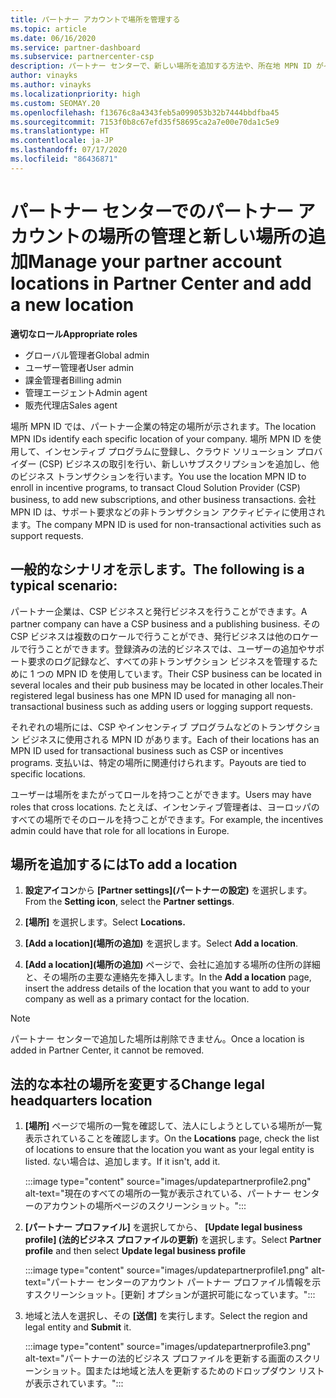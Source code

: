 ```yaml
---
title: パートナー アカウントで場所を管理する
ms.topic: article
ms.date: 06/16/2020
ms.service: partner-dashboard
ms.subservice: partnercenter-csp
description: パートナー センターで、新しい場所を追加する方法や、所在地 MPN ID がインセンティブ プログラム、CSP ビジネス、サブスクリプションなどのトランザクションでどのように使用されるかについて説明します。
author: vinayks
ms.author: vinayks
ms.localizationpriority: high
ms.custom: SEOMAY.20
ms.openlocfilehash: f13676c8a4343feb5a099053b32b7444bbdfba45
ms.sourcegitcommit: 7153f0b8c67efd35f58695ca2a7e00e70da1c5e9
ms.translationtype: HT
ms.contentlocale: ja-JP
ms.lasthandoff: 07/17/2020
ms.locfileid: "86436871"
---
```

# <a name="manage-your-partner-account-locations-in-partner-center-and-add-a-new-location"></a><span data-ttu-id="b6501-103">パートナー センターでのパートナー アカウントの場所の管理と新しい場所の追加</span><span class="sxs-lookup"><span data-stu-id="b6501-103">Manage your partner account locations in Partner Center and add a new location</span></span>

<span data-ttu-id="b6501-104">**適切なロール**</span><span class="sxs-lookup"><span data-stu-id="b6501-104">**Appropriate roles**</span></span>
- <span data-ttu-id="b6501-105">グローバル管理者</span><span class="sxs-lookup"><span data-stu-id="b6501-105">Global admin</span></span>
- <span data-ttu-id="b6501-106">ユーザー管理者</span><span class="sxs-lookup"><span data-stu-id="b6501-106">User admin</span></span>
- <span data-ttu-id="b6501-107">課金管理者</span><span class="sxs-lookup"><span data-stu-id="b6501-107">Billing admin</span></span>
- <span data-ttu-id="b6501-108">管理エージェント</span><span class="sxs-lookup"><span data-stu-id="b6501-108">Admin agent</span></span>
- <span data-ttu-id="b6501-109">販売代理店</span><span class="sxs-lookup"><span data-stu-id="b6501-109">Sales agent</span></span>

<span data-ttu-id="b6501-110">場所 MPN ID では、パートナー企業の特定の場所が示されます。</span><span class="sxs-lookup"><span data-stu-id="b6501-110">The location MPN IDs identify each specific location of your company.</span></span> <span data-ttu-id="b6501-111">場所 MPN ID を使用して、インセンティブ プログラムに登録し、クラウド ソリューション プロバイダー (CSP) ビジネスの取引を行い、新しいサブスクリプションを追加し、他のビジネス トランザクションを行います。</span><span class="sxs-lookup"><span data-stu-id="b6501-111">You use the location MPN ID to enroll in incentive programs, to transact Cloud Solution Provider (CSP) business, to add new subscriptions, and other business transactions.</span></span> <span data-ttu-id="b6501-112">会社 MPN ID は、サポート要求などの非トランザクション アクティビティに使用されます。</span><span class="sxs-lookup"><span data-stu-id="b6501-112">The company MPN ID is used for non-transactional activities such as support requests.</span></span>

## <a name="the-following-is-a-typical-scenario"></a><span data-ttu-id="b6501-113">一般的なシナリオを示します。</span><span class="sxs-lookup"><span data-stu-id="b6501-113">The following is a typical scenario:</span></span>

<span data-ttu-id="b6501-114">パートナー企業は、CSP ビジネスと発行ビジネスを行うことができます。</span><span class="sxs-lookup"><span data-stu-id="b6501-114">A partner company can have a CSP business and a publishing business.</span></span> <span data-ttu-id="b6501-115">その CSP ビジネスは複数のロケールで行うことができ、発行ビジネスは他のロケールで行うことができます。登録済みの法的ビジネスでは、ユーザーの追加やサポート要求のログ記録など、すべての非トランザクション ビジネスを管理するために 1 つの MPN ID を使用しています。</span><span class="sxs-lookup"><span data-stu-id="b6501-115">Their CSP business can be located in several locales and their pub business may be located in other locales.Their registered legal business has one MPN ID used for managing all non-transactional business such as adding users or logging support requests.</span></span>


<span data-ttu-id="b6501-116">それぞれの場所には、CSP やインセンティブ プログラムなどのトランザクション ビジネスに使用される MPN ID があります。</span><span class="sxs-lookup"><span data-stu-id="b6501-116">Each of their locations has an MPN ID used for transactional business such as CSP or incentives programs.</span></span> <span data-ttu-id="b6501-117">支払いは、特定の場所に関連付けられます。</span><span class="sxs-lookup"><span data-stu-id="b6501-117">Payouts are tied to specific locations.</span></span>

<span data-ttu-id="b6501-118">ユーザーは場所をまたがってロールを持つことができます。</span><span class="sxs-lookup"><span data-stu-id="b6501-118">Users may have roles that cross locations.</span></span> <span data-ttu-id="b6501-119">たとえば、インセンティブ管理者は、ヨーロッパのすべての場所でそのロールを持つことができます。</span><span class="sxs-lookup"><span data-stu-id="b6501-119">For example, the incentives admin could have that role for all locations in Europe.</span></span>

## <a name="to-add-a-location"></a><span data-ttu-id="b6501-120">場所を追加するには</span><span class="sxs-lookup"><span data-stu-id="b6501-120">To add a location</span></span>

1. <span data-ttu-id="b6501-121">**設定アイコン**から **[Partner settings]\(パートナーの設定\)** を選択します。</span><span class="sxs-lookup"><span data-stu-id="b6501-121">From the **Setting icon**, select the **Partner settings**.</span></span>

2. <span data-ttu-id="b6501-122">**[場所]** を選択します。</span><span class="sxs-lookup"><span data-stu-id="b6501-122">Select **Locations.**</span></span>

3. <span data-ttu-id="b6501-123">**[Add a location]\(場所の追加\)** を選択します。</span><span class="sxs-lookup"><span data-stu-id="b6501-123">Select **Add a location**.</span></span>  

4. <span data-ttu-id="b6501-124">**[Add a location]\(場所の追加\)** ページで、会社に追加する場所の住所の詳細と、その場所の主要な連絡先を挿入します。</span><span class="sxs-lookup"><span data-stu-id="b6501-124">In the **Add a location** page, insert the address details of the location that you want to add to your company as well as a primary contact for the location.</span></span>

> [!NOTE]
> <span data-ttu-id="b6501-125">パートナー センターで追加した場所は削除できません。</span><span class="sxs-lookup"><span data-stu-id="b6501-125">Once a location is added in Partner Center, it cannot be removed.</span></span>

## <a name="change-legal-headquarters-location"></a><span data-ttu-id="b6501-126">法的な本社の場所を変更する</span><span class="sxs-lookup"><span data-stu-id="b6501-126">Change legal headquarters location</span></span>

1. <span data-ttu-id="b6501-127">**[場所]** ページで場所の一覧を確認して、法人にしようとしている場所が一覧表示されていることを確認します。</span><span class="sxs-lookup"><span data-stu-id="b6501-127">On the **Locations** page, check the list of locations to ensure that the location you want as your legal entity is listed.</span></span> <span data-ttu-id="b6501-128">ない場合は、追加します。</span><span class="sxs-lookup"><span data-stu-id="b6501-128">If it isn't, add it.</span></span>

   :::image type="content" source="images/updatepartnerprofile2.png" alt-text="現在のすべての場所の一覧が表示されている、パートナー センターのアカウントの場所ページのスクリーンショット。":::

2. <span data-ttu-id="b6501-130">**[パートナー プロファイル]** を選択してから、 **[Update legal business profile] (法的ビジネス プロファイルの更新)** を選択します。</span><span class="sxs-lookup"><span data-stu-id="b6501-130">Select **Partner profile** and then select **Update legal business profile**</span></span>

   :::image type="content" source="images/updatepartnerprofile1.png" alt-text="パートナー センターのアカウント パートナー プロファイル情報を示すスクリーンショット。[更新] オプションが選択可能になっています。":::

3. <span data-ttu-id="b6501-132">地域と法人を選択し、その **[送信]** を実行します。</span><span class="sxs-lookup"><span data-stu-id="b6501-132">Select the region and legal entity and **Submit** it.</span></span>

   :::image type="content" source="images/updatepartnerprofile3.png" alt-text="パートナーの法的ビジネス プロファイルを更新する画面のスクリーンショット。国または地域と法人を更新するためのドロップダウン リストが表示されています。":::
